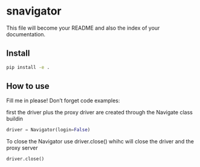 snavigator
================

<!-- WARNING: THIS FILE WAS AUTOGENERATED! DO NOT EDIT! -->

This file will become your README and also the index of your
documentation.

## Install

``` sh
pip install -e .
```

## How to use

Fill me in please! Don’t forget code examples:

first the driver plus the proxy driver are created through the Navigate
class buildin

``` python
driver = Navigator(login=False)
```

To close the Navigator use driver.close() whihc will close the driver
and the proxy server

``` python
driver.close()
```
